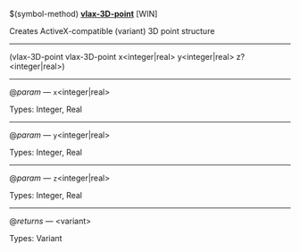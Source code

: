 $(symbol-method) [**vlax-3D-point**](https://help.autodesk.com/view/OARX/2021/ENU/?guid=GUID-4C3B6017-BA57-451D-8CF8-C8539E9517F6) [WIN]

Creates ActiveX-compatible (variant) 3D point structure

 ------ 
(vlax-3D-point vlax-3D-point x&lt;integer|real&gt; y&lt;integer|real&gt; z?&lt;integer|real&gt;)

 ------ 
@*param* — `x`&lt;integer|real&gt;

Types: Integer, Real

 ------ 
@*param* — `y`&lt;integer|real&gt;

Types: Integer, Real

 ------ 
@*param* — `z`&lt;integer|real&gt;

Types: Integer, Real

 ------ 
@*returns* — &lt;variant&gt;

Types: Variant